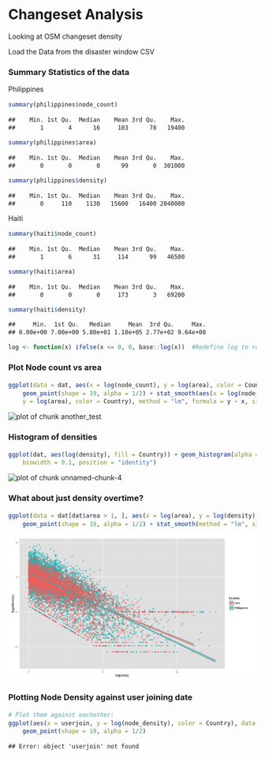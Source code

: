 Changeset Analysis
========================================================
Looking at OSM changeset density




Load the Data from the disaster window CSV



### Summary Statistics of the data
Philippines

```r
summary(philippines$node_count)
```

```
##    Min. 1st Qu.  Median    Mean 3rd Qu.    Max. 
##       1       4      16     103      78   19400
```

```r
summary(philippines$area)
```

```
##    Min. 1st Qu.  Median    Mean 3rd Qu.    Max. 
##       0       0       0      99       0  301000
```

```r
summary(philippines$density)
```

```
##    Min. 1st Qu.  Median    Mean 3rd Qu.    Max. 
##       0     110    1130   15600   16400 2040000
```

Haiti

```r
summary(haiti$node_count)
```

```
##    Min. 1st Qu.  Median    Mean 3rd Qu.    Max. 
##       1       6      31     114      99   46500
```

```r
summary(haiti$area)
```

```
##    Min. 1st Qu.  Median    Mean 3rd Qu.    Max. 
##       0       0       0     173       3   69200
```

```r
summary(haiti$density)
```

```
##     Min.  1st Qu.   Median     Mean  3rd Qu.     Max. 
## 0.00e+00 7.00e+00 5.80e+01 1.18e+05 2.77e+02 9.64e+08
```



```r
log <- function(x) ifelse(x <= 0, 0, base::log(x))  #Redefine log to return 0 when undefined...
```



### Plot Node count vs area

```r
ggplot(data = dat, aes(x = log(node_count), y = log(area), color = Country)) + 
    geom_point(shape = 19, alpha = 1/2) + stat_smooth(aes(x = log(node_count), 
    y = log(area), color = Country), method = "lm", formula = y ~ x, size = 1)
```

![plot of chunk another_test](figure/another_test.png) 


### Histogram of densities

```r
ggplot(dat, aes(log(density), fill = Country)) + geom_histogram(alpha = 0.5, 
    binwidth = 0.1, position = "identity")
```

![plot of chunk unnamed-chunk-4](figure/unnamed-chunk-4.png) 





### What about just density overtime?

```r
ggplot(data = dat[dat$area > 1, ], aes(x = log(area), y = log(density), color = Country)) + 
    geom_point(shape = 19, alpha = 1/2) + stat_smooth(method = "lm", size = 1)
```

![plot of chunk count_v_area](figure/count_v_area.png) 



### Plotting Node Density against user joining date

```r
# Plot them against eachother:
ggplot(aes(x = userjoin, y = log(node_density), color = Country), data = dat) + 
    geom_point(shape = 19, alpha = 1/2)
```

```
## Error: object 'userjoin' not found
```


